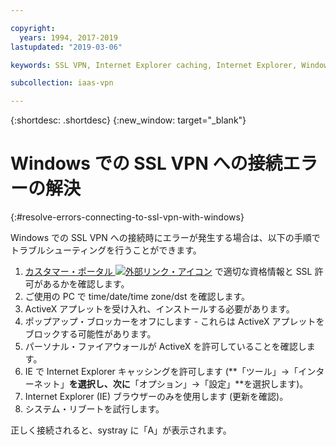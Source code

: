 ```yaml
---

copyright:
  years: 1994, 2017-2019
lastupdated: "2019-03-06"

keywords: SSL VPN, Internet Explorer caching, Internet Explorer, Windows

subcollection: iaas-vpn

---
```


{:shortdesc: .shortdesc}
{:new_window: target="_blank"}

# Windows での SSL VPN への接続エラーの解決
{:#resolve-errors-connecting-to-ssl-vpn-with-windows}

Windows での SSL VPN への接続時にエラーが発生する場合は、以下の手順でトラブルシューティングを行うことができます。

1. [カスタマー・ポータル ![外部リンク・アイコン](../../icons/launch-glyph.svg "外部リンク・アイコン")](https://control.softlayer.com/) で適切な資格情報と SSL 許可があるかを確認します。
2. ご使用の PC で time/date/time zone/dst を確認します。
3. ActiveX アプレットを受け入れ、インストールする必要があります。
4. ポップアップ・ブロッカーをオフにします - これらは ActiveX アプレットをブロックする可能性があります。
5. パーソナル・ファイアウォールが ActiveX を許可していることを確認します。
6. IE で Internet Explorer キャッシングを許可します (**「ツール」->「インターネット」**を選択し、次に**「オプション」->「設定」**を選択します)。
7. Internet Explorer (IE) ブラウザーのみを使用します (更新を確認)。
8. システム・リブートを試行します。

正しく接続されると、systray に「A」が表示されます。

